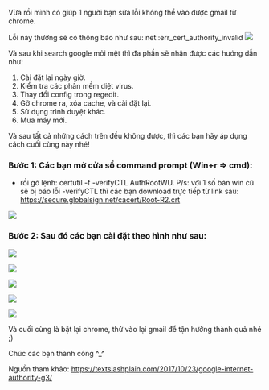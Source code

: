 Vừa rồi mình có giúp 1 người bạn sửa lỗi không thể vào được gmail từ chrome.

Lỗi này thường sẽ có thông báo như sau: net::err_cert_authority_invalid
![](https://images.viblo.asia/8bfc8504-54cb-445c-b660-32fff29177d0.png)

Và sau khi search google mỏi mệt thì đa phần sẽ nhận được các hướng dẫn như:
1. Cài đặt lại ngày giờ.
2. Kiểm tra các phần mềm diệt virus.
3. Thay đổi config trong regedit.
4. Gỡ chrome ra, xóa cache, và cài đặt lại.
5. Sử dụng trình duyệt khác.
6. Mua máy mới.

Và sau tất cả những cách trên đều không được, thì các bạn hãy áp dụng cách cuối cùng này nhé!

### Bước 1: Các bạn mở cửa sổ command prompt (Win+r => cmd):
- rồi gõ lệnh: certutil -f -verifyCTL AuthRootWU.
P/s: với 1 số bản win cũ sẽ bị báo lỗi -verifyCTL thì các bạn download trực tiếp từ link sau:
https://secure.globalsign.net/cacert/Root-R2.crt

![](https://images.viblo.asia/d2931fc5-c57c-45eb-878b-75ad60ec1729.png)

### Bước 2: Sau đó các bạn cài đặt theo hình như sau:

![](https://images.viblo.asia/346ee1c8-50b7-4f46-b16b-6b1cf07c0b8c.png)

![](https://images.viblo.asia/6ea2dffa-60be-4ba1-bade-2debf2a8e3ec.png)

![](https://images.viblo.asia/00b0b61f-6c38-4a9c-9798-fc84c3bf018c.png)

![](https://images.viblo.asia/7d3a0c75-6e25-46a3-81a8-ccd9191592ba.png)

![](https://images.viblo.asia/94cd882b-2154-4fe1-b3e8-12dc583e1f7b.png)

Và cuối cùng là bật lại chrome, thử vào lại gmail để tận hưởng thành quả nhé ;)

Chúc các bạn thành công ^_^

Nguồn tham khảo: https://textslashplain.com/2017/10/23/google-internet-authority-g3/